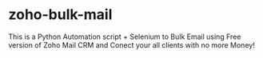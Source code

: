 # zoho-bulk-mail
This is a Python Automation script + Selenium to Bulk Email using Free version of  Zoho Mail CRM and Conect your all clients with no more Money!
